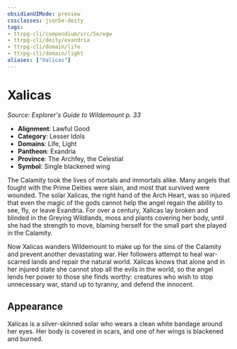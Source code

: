 ```yaml
---
obsidianUIMode: preview
cssclasses: json5e-deity
tags:
- ttrpg-cli/compendium/src/5e/egw
- ttrpg-cli/deity/exandria
- ttrpg-cli/domain/life
- ttrpg-cli/domain/light
aliases: ["Xalicas"]
---
```

# Xalicas
*Source: Explorer's Guide to Wildemount p. 33* 

- **Alignment**: Lawful Good
- **Category**: Lesser Idols
- **Domains**: Life, Light
- **Pantheon**: Exandria
- **Province**: The Archfey, the Celestial
- **Symbol**: Single blackened wing

The Calamity took the lives of mortals and immortals alike. Many angels that fought with the Prime Deities were slain, and most that survived were wounded. The solar Xalicas, the right hand of the Arch Heart, was so injured that even the magic of the gods cannot help the angel regain the ability to see, fly, or leave Exandria. For over a century, Xalicas lay broken and blinded in the Greying Wildlands, moss and plants covering her body, until she had the strength to move, blaming herself for the small part she played in the Calamity.

Now Xalicas wanders Wildemount to make up for the sins of the Calamity and prevent another devastating war. Her followers attempt to heal war-scarred lands and repair the natural world. Xalicas knows that alone and in her injured state she cannot stop all the evils in the world, so the angel lends her power to those she finds worthy: creatures who wish to stop unnecessary war, stand up to tyranny, and defend the innocent.

## Appearance

Xalicas is a silver-skinned solar who wears a clean white bandage around her eyes. Her body is covered in scars, and one of her wings is blackened and burned.